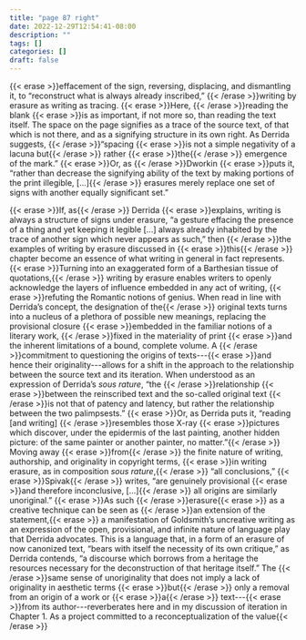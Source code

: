 ```yaml
---
title: "page 87 right"
date: 2022-12-29T12:54:41-08:00
description: ""
tags: []
categories: []
draft: false
---
```


{{< erase >}}effacement of the sign, reversing, displacing, and dismantling it, to “reconstruct
what is always already inscribed,” {{< /erase >}}writing by erasure as writing as tracing.
{{< erase >}}Here, {{< /erase >}}reading the blank {{< erase >}}is as important, if not more so, than reading the
text itself. The space on the page signifies as a trace of the source text, of
that which is not there, and as a signifying structure in its own right. As
Derrida suggests, {{< /erase >}}“spacing {{< erase >}}is not a simple negativity of a lacuna but{{< /erase >}} rather
{{< erase >}}the{{< /erase >}} emergence of the mark.” {{< erase >}}Or, as {{< /erase >}}Dworkin {{< erase >}}puts it, “rather than decrease
the signifying ability of the text by making portions of the print illegible, [...]{{< /erase >}}
erasures merely replace one set of signs with another equally significant set.”

{{< erase >}}If, as{{< /erase >}} Derrida {{< erase >}}explains, writing is always a structure of signs under
erasure, “a gesture effacing the presence of a thing and yet keeping it legible
[...] always already inhabited by the trace of another sign which never
appears as such,” then {{< /erase >}}the examples of writing by erasure discussed in
{{< erase >}}this{{< /erase >}} chapter become an essence of what writing in general in fact represents.
{{< erase >}}Turning into an exaggerated form of a Barthesian tissue of quotations,{{< /erase >}}
writing by erasure enables writers to openly acknowledge the layers of
influence embedded in any act of writing, {{< erase >}}refuting the Romantic notions
of genius. When read in line with Derrida’s concept, the designation of the{{< /erase >}}
original texts turns into a nucleus of a plethora of possible new meanings,
replacing the provisional closure {{< erase >}}embedded in the familiar notions of a
literary work, {{< /erase >}}fixed in the materiality of print {{< erase >}}and the inherent limitations
of a bound, complete volume. A {{< /erase >}}commitment to questioning the origins of
texts---{{< erase >}}and hence their originality---allows for a shift in the approach to
the relationship between the source text and its iteration. When understood
as an expression of Derrida’s *sous rature*, “the {{< /erase >}}relationship {{< erase >}}between the
reinscribed text and the so-called original text {{< /erase >}}is not that of patency and
latency, but rather the relationship between the two palimpsests.” {{< erase >}}Or,
as Derrida puts it, “reading [and writing] {{< /erase >}}resembles those X-ray {{< erase >}}pictures
which discover, under the epidermis of the last painting, another hidden
picture: of the same painter or another painter, no matter.”{{< /erase >}} Moving away
{{< erase >}}from{{< /erase >}} the finite nature of writing, authorship, and originality in copyright
terms, {{< erase >}}in writing erasure, as in composition *sous rature*,{{< /erase >}} “all conclusions,”
{{< erase >}}Spivak{{< /erase >}} writes, “are genuinely provisional {{< erase >}}and therefore inconclusive, [...]{{< /erase >}} all
origins are similarly unoriginal.” {{< erase >}}As such {{< /erase >}}erasure{{< erase >}} as a creative technique
can be seen as {{< /erase >}}an extension of the statement,{{< erase >}} a manifestation of Goldsmith’s
uncreative writing as an expression of the open, provisional, and infinite
nature of language play that Derrida advocates. This is a language that, in
a form of an erasure of now canonized text, “bears with itself the necessity
of its own critique,” as Derrida contends, “a discourse which borrows from
a heritage the resources necessary for the deconstruction of that heritage
itself.” The {{< /erase >}}same sense of unoriginality that does not imply a lack of
originality in aesthetic terms {{< erase >}}but{{< /erase >}} only a removal from an origin of a work or
{{< erase >}}a{{< /erase >}} text---{{< erase >}}from its author---reverberates here and in my discussion of iteration
in Chapter 1. As a project committed to a reconceptualization of the value{{< /erase >}}
